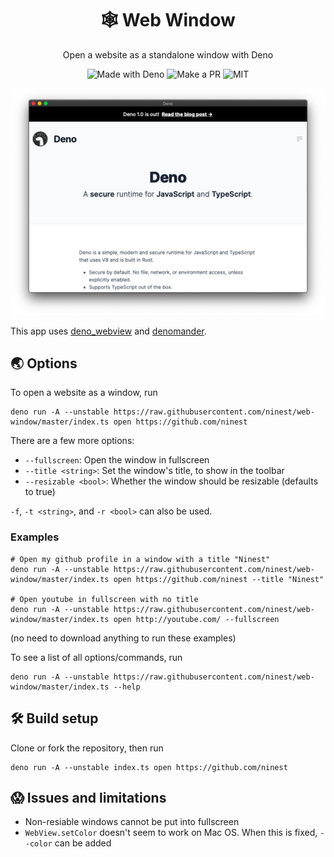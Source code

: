 <h1 align="center">🕸 Web Window</h1>
<p align="center">Open a website as a standalone window with Deno


<p align="center">
  <img src="https://img.shields.io/badge/Made%20With-Deno-black?style=flat-square&" alt="Made with Deno" />
  <img src="https://img.shields.io/badge/PRs-welcome-brightgreen.svg?style=flat-square" alt="Make a PR" />
  <img src="https://img.shields.io/github/license/ninest/web-window?style=flat-square" alt="MIT" />
</p>

<p align="center"><img alt="Demo" width="500" src="./readme-assets/demo-new.png" /><p>

This app uses [deno_webview](https://github.com/siokas/denomander) and [denomander](https://github.com/siokas/denomander).

## 🌏 Options
To open a website as a window, run 

```
deno run -A --unstable https://raw.githubusercontent.com/ninest/web-window/master/index.ts open https://github.com/ninest
```

There are a few more options:

- `--fullscreen`: Open the window in fullscreen
- `--title <string>`: Set the window's title, to show in the toolbar
- `--resizable <bool>`: Whether the window should be resizable (defaults to true)

`-f`, `-t <string>`, and `-r <bool>` can also be used.

### Examples
```
# Open my github profile in a window with a title "Ninest"
deno run -A --unstable https://raw.githubusercontent.com/ninest/web-window/master/index.ts open https://github.com/ninest --title "Ninest" 

# Open youtube in fullscreen with no title
deno run -A --unstable https://raw.githubusercontent.com/ninest/web-window/master/index.ts open http://youtube.com/ --fullscreen
```
(no need to download anything to run these examples)

To see a list of all options/commands, run 
```
deno run -A --unstable https://raw.githubusercontent.com/ninest/web-window/master/index.ts --help
```

## 🛠 Build setup
Clone or fork the repository, then run 
```
deno run -A --unstable index.ts open https://github.com/ninest
```

## 😱 Issues and limitations
- Non-resiable windows cannot be put into fullscreen
- `WebView.setColor` doesn't seem to work on Mac OS. When this is fixed, `--color` can be added